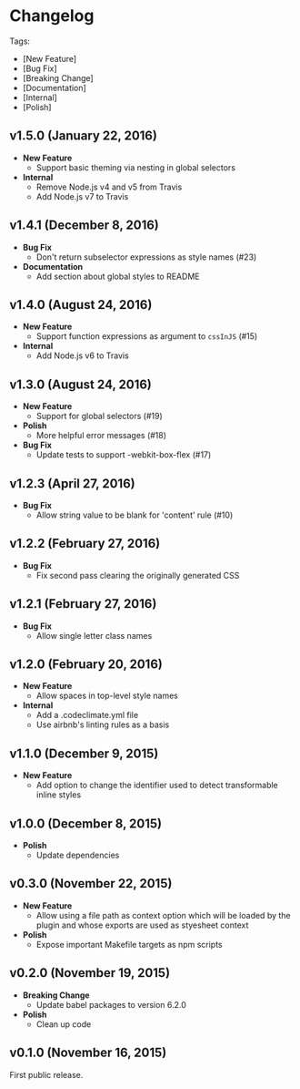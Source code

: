 # Changelog

Tags:

- [New Feature]
- [Bug Fix]
- [Breaking Change]
- [Documentation]
- [Internal]
- [Polish]

## v1.5.0 (January 22, 2016)

- **New Feature**
  - Support basic theming via nesting in global selectors
- **Internal**
  - Remove Node.js v4 and v5 from Travis
  - Add Node.js v7 to Travis

## v1.4.1 (December 8, 2016)

- **Bug Fix**
  - Don't return subselector expressions as style names (#23)
- **Documentation**
  - Add section about global styles to README

## v1.4.0 (August 24, 2016)

- **New Feature**
  - Support function expressions as argument to `cssInJS` (#15)
- **Internal**
  - Add Node.js v6 to Travis

## v1.3.0 (August 24, 2016)

- **New Feature**
  - Support for global selectors (#19)
- **Polish**
  - More helpful error messages (#18)
- **Bug Fix**
  - Update tests to support -webkit-box-flex (#17)

## v1.2.3 (April 27, 2016)

- **Bug Fix**
  - Allow string value to be blank for 'content' rule (#10)

## v1.2.2 (February 27, 2016)

- **Bug Fix**
  - Fix second pass clearing the originally generated CSS

## v1.2.1 (February 27, 2016)

- **Bug Fix**
  - Allow single letter class names

## v1.2.0 (February 20, 2016)

- **New Feature**
  - Allow spaces in top-level style names
- **Internal**
  - Add a .codeclimate.yml file
  - Use airbnb's linting rules as a basis

## v1.1.0 (December 9, 2015)

- **New Feature**
  - Add option to change the identifier used to detect transformable inline styles

## v1.0.0 (December 8, 2015)

- **Polish**
  - Update dependencies

## v0.3.0 (November 22, 2015)

- **New Feature**
  - Allow using a file path as context option which will be loaded by the plugin and whose exports are used as styesheet context
- **Polish**
  - Expose important Makefile targets as npm scripts

## v0.2.0 (November 19, 2015)

- **Breaking Change**
  - Update babel packages to version 6.2.0
- **Polish**
  - Clean up code

## v0.1.0 (November 16, 2015)

First public release.
